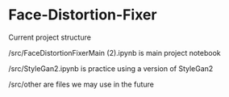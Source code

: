 # Face-Distortion-Fixer

Current project structure

/src/FaceDistortionFixerMain (2).ipynb is main project notebook

/src/StyleGan2.ipynb is practice using a version of StyleGan2

/src/other are files we may use in the future
